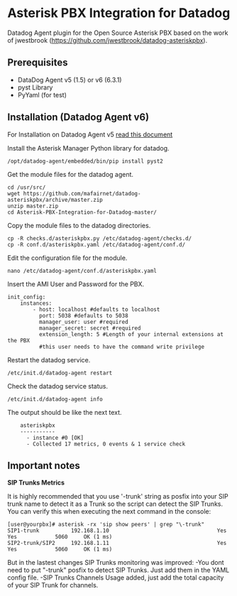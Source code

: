 Asterisk PBX Integration for Datadog
===================

Datadog Agent plugin for the Open Source Asterisk PBX based on the work of jwestbrook (https://github.com/jwestbrook/datadog-asteriskpbx).

Prerequisites
-----------
- DataDog Agent v5 (1.5) or v6 (6.3.1)
- pyst Library
- PyYaml (for test)

Installation (Datadog Agent v6)
-----------
For Installation on Datadog Agent v5 [read this document](https://github.com/mafairnet/Asterisk-PBX-Integration-for-Datadog/blob/master/README_v5.md)

Install the Asterisk Manager Python library for datadog.

```
/opt/datadog-agent/embedded/bin/pip install pyst2
```

Get the module files for the datadog agent.

```
cd /usr/src/
wget https://github.com/mafairnet/datadog-asteriskpbx/archive/master.zip
unzip master.zip
cd Asterisk-PBX-Integration-for-Datadog-master/
```

Copy the module files to the datadog directories.

```
cp -R checks.d/asteriskpbx.py /etc/datadog-agent/checks.d/
cp -R conf.d/asteriskpbx.yaml /etc/datadog-agent/conf.d/
```

Edit the configuration file for the module.

```
nano /etc/datadog-agent/conf.d/asteriskpbx.yaml
```

Insert the AMI User and Password for the PBX.

```
init_config:
	instances:
		- host: localhost #defaults to localhost
		  port: 5038 #defaults to 5038
		  manager_user: user #required
		  manager_secret: secret #required
		  extension_length: 5 #Length of your internal extensions at the PBX
		  #this user needs to have the command write privilege
```

Restart  the datadog service.

```
/etc/init.d/datadog-agent restart
```

Check the datadog service status.

```
/etc/init.d/datadog-agent info
```

The output should be like the next text.

```
    asteriskpbx
    -----------
      - instance #0 [OK]
      - Collected 17 metrics, 0 events & 1 service check
```

Important notes
-----------
**SIP Trunks Metrics**

It is highly recommended that you use '-trunk' string as posfix into your SIP trunk name to detect it as a Trunk so the script can detect the SIP Trunks. You can verify this when executing the next command in the console:

```
[user@yourpbx]# asterisk -rx 'sip show peers' | grep "\-trunk"
SIP1-trunk          192.168.1.10                                  Yes        Yes            5060     OK (1 ms)
SIP2-trunk/SIP2     192.168.1.11                                  Yes        Yes            5060     OK (1 ms)
```

But in the lastest changes SIP Trunks monitoring was improved:
-You dont need to put "-trunk" posfix to detect SIP Trunks. Just add them in the YAML config file. 
-SIP Trunks Channels Usage added, just add the total capacity of your SIP Trunk for channels.